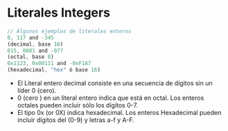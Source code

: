 # Literales Integers

```js
// Algunos ejemplos de literales enteros
0, 117 and -345 
(decimal, base 10)
015, 0001 and -077
(octal, base 8)
0x1123, 0x00111 and -0xF1A7
(hexadecimal, "hex" ó base 16)
```

- El Literal entero decimal consiste en una secuencia de dígitos sin un líder 0 (cero).
- 0 (cero ) en un literal entero indica que está en octal. Los enteros octales pueden incluir sólo los dígitos 0-7.
- El tipo 0x (or 0X) indica hexadecimal. Los enteros Hexadecimal pueden incluir dígitos del  (0-9) y letras a-f y A-F.
